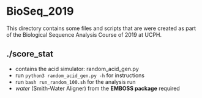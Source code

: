 # BioSeq_2019

This directory contains some files and scripts that are were created as part of the Biological Sequence Analysis Course of 2019 at UCPH.

## ./score_stat
+ contains the acid simulator: random_acid_gen.py
+ run `python3 random_acid_gen.py -h` for instructions
+ run `bash run_random_100.sh` for the analysis run
+ _water_ (Smith-Water Aligner) from the **EMBOSS package** required